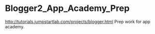 # Blogger2_App_Academy_Prep
http://tutorials.jumpstartlab.com/projects/blogger.html Prep work for app academy.
